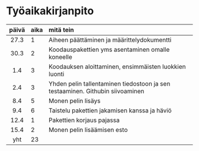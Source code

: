 # Työaikakirjanpito

| päivä | aika | mitä tein  |
| :----:|:-----| :-----|
| 27.3  | 1    | Aiheen päättäminen ja määrittelydokumentti |
| 30.3  | 2    | Koodauspakettien yms asentaminen omalle koneelle |
| 1.4   | 3    | Koodauksen aloittaminen, ensimmäisten luokkien luonti |
| 2.4   | 3    | Yhden pelin tallentaminen tiedostoon ja sen testaaminen. Githubin siivoaminen|
| 8.4   | 5    | Monen pelin lisäys |
| 9.4   | 6    | Taistelu pakettien jakamisen kanssa ja häviö|
| 12.4  | 1    | Pakettien korjaus pajassa|
| 15.4  | 2    | Monen pelin lisäämisen esto|
| yht   | 23   | 
